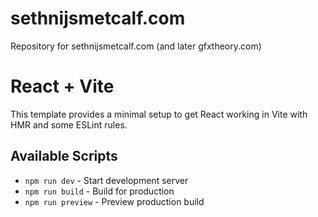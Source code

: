 # sethnijsmetcalf.com

Repository for sethnijsmetcalf.com (and later gfxtheory.com)

# React + Vite

This template provides a minimal setup to get React working in Vite with HMR and some ESLint rules.

## Available Scripts

- `npm run dev` - Start development server
- `npm run build` - Build for production
- `npm run preview` - Preview production build
